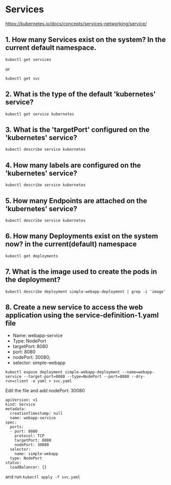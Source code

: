 # Services

https://kubernetes.io/docs/concepts/services-networking/service/

## 1. How many Services exist on the system? In the current default namespace.

```
kubectl get services
```

or

```
kubectl get svc
```

## 2. What is the type of the default 'kubernetes' service?

```
kubectl get service kubernetes
```

## 3. What is the 'targetPort' configured on the 'kubernetes' service?

```
kubectl describe service kubernetes
```

## 4. How many labels are configured on the 'kubernetes' service?

```
kubectl describe service kubernetes
```

## 5. How many Endpoints are attached on the 'kubernetes' service?

```
kubectl describe service kubernetes
```

## 6. How many Deployments exist on the system now? in the current(default) namespace

```
kubectl get deployments
```

## 7. What is the image used to create the pods in the deployment?

```
kubectl describe deployment simple-webapp-deployment | grep -i 'image'
```

## 8. Create a new service to access the web application using the service-definition-1.yaml file


* Name: webapp-service
* Type: NodePort
* targetPort: 8080
* port: 8080
* nodePort: 30080; 
* selector: simple-webapp

```
kubectl expose deployment simple-webapp-deployment --name=webapp-service --target-port=8080 --type=NodePort --port=8080 --dry-run=client -o yaml > svc.yaml
```

Edit the file and add nodePort: 30080

```
apiVersion: v1
kind: Service
metadata:
  creationTimestamp: null
  name: webapp-service
spec:
  ports:
  - port: 8080
    protocol: TCP
    targetPort: 8080
    nodePort: 30080
  selector:
    name: simple-webapp
  type: NodePort
status:
  loadBalancer: {}
```

and run `kubectl apply -f svc.yaml`
